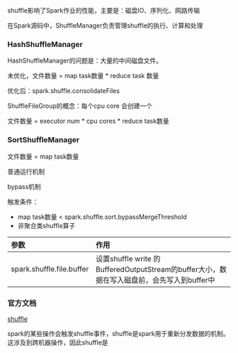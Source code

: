 shuffle影响了Spark作业的性能，主要是：磁盘IO、序列化、网路传输

在Spark源码中，ShuffleManager负责管理shuffle的执行、计算和处理

### HashShuffleManager
HashShuffleManager的问题是：大量的中间磁盘文件。

未优化，文件数量 = map task数量 * reduce task 数量

优化后：spark.shuffle.consolidateFiles 

ShuffleFileGroup的概念：每个cpu core 会创建一个

文件数量 = executor num * cpu cores * reduce task数量

### SortShuffleManager

文件数量 = map task数量


普通运行机制


bypass机制

触发条件：

- map task数量 < spark.shuffle.sort.bypassMergeThreshold
- 非聚合类shuffle算子


|参数| 作用|
|:--|:--|
|spark.shuffle.file.buffer|设置shuffle write 的BufferedOutputStream的buffer大小，数据在写入磁盘前，会先写入到buffer中|




### 官方文档
[shuffle](https://spark.apache.org/docs/latest/rdd-programming-guide.html#shuffle-operations)

spark的某些操作会触发shuffle事件，shuffle是spark用于重新分发数据的机制。这涉及到跨机器操作，因此shuffle是





